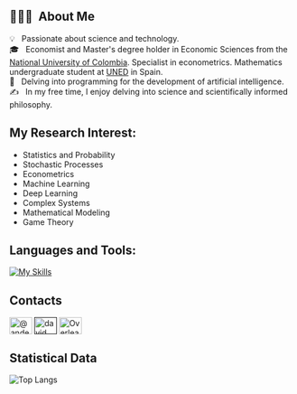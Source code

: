 ## 👨🏻‍💻 &nbsp;About Me

💡 &nbsp; Passionate about science and technology.\
🎓 &nbsp; Economist and Master's degree holder in Economic Sciences from the [National University of Colombia](https://unal.edu.co/). Specialist in econometrics. Mathematics undergraduate student at [UNED](https://www.uned.es) in Spain.\
🧠  &nbsp; Delving into programming for the development of artificial intelligence.\
✍️ &nbsp; In my free time, I enjoy delving into science and scientifically informed philosophy. 

## My Research Interest:

- Statistics and Probability
- Stochastic Processes
- Econometrics
- Machine Learning
- Deep Learning
- Complex Systems
- Mathematical Modeling
- Game Theory

## Languages and Tools:

[![My Skills](https://skillicons.dev/icons?i=python,r,mysql,latex,md,html,css,github,git,vscode,azure)](https://skillicons.dev)


## Contacts

<a href="https://x.com/JulianLHernz" target="blank"><img align="center" src="https://raw.githubusercontent.com/rahuldkjain/github-profile-readme-generator/master/src/images/icons/Social/twitter.svg" alt="@andermendoza" height="30" width="40" /></a>
<a href="" target="blank"><img align="center" src="https://raw.githubusercontent.com/rahuldkjain/github-profile-readme-generator/master/src/images/icons/Social/linked-in-alt.svg" alt="david mendoza ramos" height="30" width="40" /></a>
<a href="https://www.overleaf.com/read/jlopezhdez036" target="_blank">
  <img align="center" src="https://images.ctfassets.net/nrgyaltdicpt/2fJT673XY7Jyx0hnloYH5u/e8ab3a07b40ed4b9c18756d7741ef4dc/overleaf-o-logo-primary.png" alt="Overleaf Profile" height="30" width="40" />
</a>

## Statistical Data

<!--![stats](https://github-readme-stats.vercel.app/api?username=julihdez36&include_all_commits=true&count_private=true&show_icons=true&line_height=20&title_color=2B5BBD&icon_color=1124BB&text_color=A1A1A1&bg_color=0,000000,130F40) -->

![Top Langs](https://github-readme-stats.vercel.app/api/top-langs/?username=julihdez36&layout=compact&theme=dark)